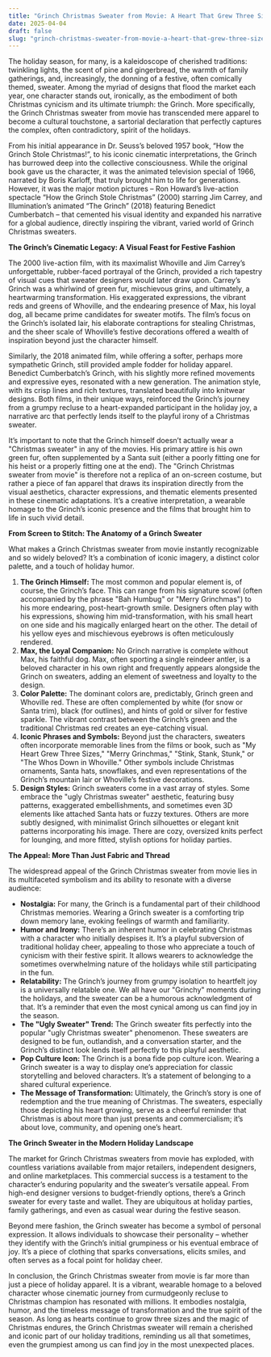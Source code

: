 ```yaml
---
title: "Grinch Christmas Sweater from Movie: A Heart That Grew Three Sizes – The Enduring Icon of Holiday Wear"
date: 2025-04-04
draft: false
slug: "grinch-christmas-sweater-from-movie-a-heart-that-grew-three-sizes-the-enduring-icon-of-holiday-wear" 
---
```


The holiday season, for many, is a kaleidoscope of cherished traditions: twinkling lights, the scent of pine and gingerbread, the warmth of family gatherings, and, increasingly, the donning of a festive, often comically themed, sweater. Among the myriad of designs that flood the market each year, one character stands out, ironically, as the embodiment of both Christmas cynicism and its ultimate triumph: the Grinch. More specifically, the Grinch Christmas sweater from movie has transcended mere apparel to become a cultural touchstone, a sartorial declaration that perfectly captures the complex, often contradictory, spirit of the holidays.

From his initial appearance in Dr. Seuss’s beloved 1957 book, “How the Grinch Stole Christmas!”, to his iconic cinematic interpretations, the Grinch has burrowed deep into the collective consciousness. While the original book gave us the character, it was the animated television special of 1966, narrated by Boris Karloff, that truly brought him to life for generations. However, it was the major motion pictures – Ron Howard’s live-action spectacle “How the Grinch Stole Christmas” (2000) starring Jim Carrey, and Illumination’s animated “The Grinch” (2018) featuring Benedict Cumberbatch – that cemented his visual identity and expanded his narrative for a global audience, directly inspiring the vibrant, varied world of Grinch Christmas sweaters.

**The Grinch’s Cinematic Legacy: A Visual Feast for Festive Fashion**

The 2000 live-action film, with its maximalist Whoville and Jim Carrey’s unforgettable, rubber-faced portrayal of the Grinch, provided a rich tapestry of visual cues that sweater designers would later draw upon. Carrey’s Grinch was a whirlwind of green fur, mischievous grins, and ultimately, a heartwarming transformation. His exaggerated expressions, the vibrant reds and greens of Whoville, and the endearing presence of Max, his loyal dog, all became prime candidates for sweater motifs. The film’s focus on the Grinch’s isolated lair, his elaborate contraptions for stealing Christmas, and the sheer scale of Whoville’s festive decorations offered a wealth of inspiration beyond just the character himself.

Similarly, the 2018 animated film, while offering a softer, perhaps more sympathetic Grinch, still provided ample fodder for holiday apparel. Benedict Cumberbatch’s Grinch, with his slightly more refined movements and expressive eyes, resonated with a new generation. The animation style, with its crisp lines and rich textures, translated beautifully into knitwear designs. Both films, in their unique ways, reinforced the Grinch’s journey from a grumpy recluse to a heart-expanded participant in the holiday joy, a narrative arc that perfectly lends itself to the playful irony of a Christmas sweater.

It’s important to note that the Grinch himself doesn’t actually wear a "Christmas sweater" in any of the movies. His primary attire is his own green fur, often supplemented by a Santa suit (either a poorly fitting one for his heist or a properly fitting one at the end). The "Grinch Christmas sweater from movie" is therefore not a replica of an on-screen costume, but rather a piece of fan apparel that draws its inspiration directly from the visual aesthetics, character expressions, and thematic elements presented in these cinematic adaptations. It’s a creative interpretation, a wearable homage to the Grinch’s iconic presence and the films that brought him to life in such vivid detail.

**From Screen to Stitch: The Anatomy of a Grinch Sweater**

What makes a Grinch Christmas sweater from movie instantly recognizable and so widely beloved? It’s a combination of iconic imagery, a distinct color palette, and a touch of holiday humor.

1. **The Grinch Himself:** The most common and popular element is, of course, the Grinch’s face. This can range from his signature scowl (often accompanied by the phrase "Bah Humbug" or "Merry Grinchmas") to his more endearing, post-heart-growth smile. Designers often play with his expressions, showing him mid-transformation, with his small heart on one side and his magically enlarged heart on the other. The detail of his yellow eyes and mischievous eyebrows is often meticulously rendered.
2. **Max, the Loyal Companion:** No Grinch narrative is complete without Max, his faithful dog. Max, often sporting a single reindeer antler, is a beloved character in his own right and frequently appears alongside the Grinch on sweaters, adding an element of sweetness and loyalty to the design.
3. **Color Palette:** The dominant colors are, predictably, Grinch green and Whoville red. These are often complemented by white (for snow or Santa trim), black (for outlines), and hints of gold or silver for festive sparkle. The vibrant contrast between the Grinch’s green and the traditional Christmas red creates an eye-catching visual.
4. **Iconic Phrases and Symbols:** Beyond just the characters, sweaters often incorporate memorable lines from the films or book, such as "My Heart Grew Three Sizes," "Merry Grinchmas," "Stink, Stank, Stunk," or "The Whos Down in Whoville." Other symbols include Christmas ornaments, Santa hats, snowflakes, and even representations of the Grinch’s mountain lair or Whoville’s festive decorations.
5. **Design Styles:** Grinch sweaters come in a vast array of styles. Some embrace the "ugly Christmas sweater" aesthetic, featuring busy patterns, exaggerated embellishments, and sometimes even 3D elements like attached Santa hats or fuzzy textures. Others are more subtly designed, with minimalist Grinch silhouettes or elegant knit patterns incorporating his image. There are cozy, oversized knits perfect for lounging, and more fitted, stylish options for holiday parties.

**The Appeal: More Than Just Fabric and Thread**

The widespread appeal of the Grinch Christmas sweater from movie lies in its multifaceted symbolism and its ability to resonate with a diverse audience:

* **Nostalgia:** For many, the Grinch is a fundamental part of their childhood Christmas memories. Wearing a Grinch sweater is a comforting trip down memory lane, evoking feelings of warmth and familiarity.
* **Humor and Irony:** There’s an inherent humor in celebrating Christmas with a character who initially despises it. It’s a playful subversion of traditional holiday cheer, appealing to those who appreciate a touch of cynicism with their festive spirit. It allows wearers to acknowledge the sometimes overwhelming nature of the holidays while still participating in the fun.
* **Relatability:** The Grinch’s journey from grumpy isolation to heartfelt joy is a universally relatable one. We all have our "Grinchy" moments during the holidays, and the sweater can be a humorous acknowledgment of that. It’s a reminder that even the most cynical among us can find joy in the season.
* **The "Ugly Sweater" Trend:** The Grinch sweater fits perfectly into the popular "ugly Christmas sweater" phenomenon. These sweaters are designed to be fun, outlandish, and a conversation starter, and the Grinch’s distinct look lends itself perfectly to this playful aesthetic.
* **Pop Culture Icon:** The Grinch is a bona fide pop culture icon. Wearing a Grinch sweater is a way to display one’s appreciation for classic storytelling and beloved characters. It’s a statement of belonging to a shared cultural experience.
* **The Message of Transformation:** Ultimately, the Grinch’s story is one of redemption and the true meaning of Christmas. The sweaters, especially those depicting his heart growing, serve as a cheerful reminder that Christmas is about more than just presents and commercialism; it’s about love, community, and opening one’s heart.

**The Grinch Sweater in the Modern Holiday Landscape**

The market for Grinch Christmas sweaters from movie has exploded, with countless variations available from major retailers, independent designers, and online marketplaces. This commercial success is a testament to the character’s enduring popularity and the sweater’s versatile appeal. From high-end designer versions to budget-friendly options, there’s a Grinch sweater for every taste and wallet. They are ubiquitous at holiday parties, family gatherings, and even as casual wear during the festive season.

Beyond mere fashion, the Grinch sweater has become a symbol of personal expression. It allows individuals to showcase their personality – whether they identify with the Grinch’s initial grumpiness or his eventual embrace of joy. It’s a piece of clothing that sparks conversations, elicits smiles, and often serves as a focal point for holiday cheer.

In conclusion, the Grinch Christmas sweater from movie is far more than just a piece of holiday apparel. It is a vibrant, wearable homage to a beloved character whose cinematic journey from curmudgeonly recluse to Christmas champion has resonated with millions. It embodies nostalgia, humor, and the timeless message of transformation and the true spirit of the season. As long as hearts continue to grow three sizes and the magic of Christmas endures, the Grinch Christmas sweater will remain a cherished and iconic part of our holiday traditions, reminding us all that sometimes, even the grumpiest among us can find joy in the most unexpected places.